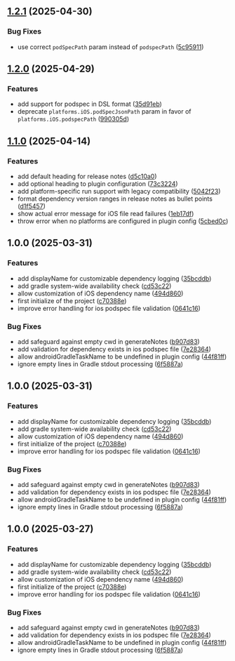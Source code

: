 ## [1.2.1](https://github.com/fingerprintjs/semantic-release-native-dependency-plugin/compare/v1.2.0...v1.2.1) (2025-04-30)


### Bug Fixes

* use correct `podSpecPath` param instead of `podspecPath` ([5c95911](https://github.com/fingerprintjs/semantic-release-native-dependency-plugin/commit/5c959117adc5fafbefef7b28c81656e93aefc3b5))

## [1.2.0](https://github.com/fingerprintjs/semantic-release-native-dependency-plugin/compare/v1.1.0...v1.2.0) (2025-04-29)


### Features

* add support for podspec in DSL format ([35d91eb](https://github.com/fingerprintjs/semantic-release-native-dependency-plugin/commit/35d91ebabd5d8429af7ce83e55a72af5324d2cb6))
* deprecate `platforms.iOS.podSpecJsonPath` param in favor of `platforms.iOS.podspecPath` ([990305d](https://github.com/fingerprintjs/semantic-release-native-dependency-plugin/commit/990305d50f591974f783f90fd540213968fa47c7))

## [1.1.0](https://github.com/fingerprintjs/semantic-release-native-dependency-plugin/compare/v1.0.0...v1.1.0) (2025-04-14)


### Features

* add default heading for release notes ([d5c10a0](https://github.com/fingerprintjs/semantic-release-native-dependency-plugin/commit/d5c10a008c5ae89a6407a311f5a2dca8f27f940b))
* add optional heading to plugin configuration ([73c3224](https://github.com/fingerprintjs/semantic-release-native-dependency-plugin/commit/73c3224ec6ea243a5cd35127ec22e2568ce8d1b0))
* add platform-specific run support with legacy compatibility ([5042f23](https://github.com/fingerprintjs/semantic-release-native-dependency-plugin/commit/5042f230a8fc9ba1039f2e21eb5a5ac7af2aa30d))
* format dependency version ranges in release notes as bullet points ([d1f5457](https://github.com/fingerprintjs/semantic-release-native-dependency-plugin/commit/d1f5457ded53c8109bf0ed3364dda9b951c3043f))
* show actual error message for iOS file read failures ([1eb17df](https://github.com/fingerprintjs/semantic-release-native-dependency-plugin/commit/1eb17dff9985c8bc520f0b8da83df7962de37162))
* throw error when no platforms are configured in plugin config ([5cbed0c](https://github.com/fingerprintjs/semantic-release-native-dependency-plugin/commit/5cbed0c6792536c7a70d974b3f93306b66c15a29))

## 1.0.0 (2025-03-31)


### Features

* add displayName for customizable dependency logging ([35bcddb](https://github.com/fingerprintjs/semantic-release-native-dependency-plugin/commit/35bcddbd4aec76ac359ae6faa2a0cc137562e787))
* add gradle system-wide availability check ([cd53c22](https://github.com/fingerprintjs/semantic-release-native-dependency-plugin/commit/cd53c2214aa1c56c03defd7875ca41c9eed1a10c))
* allow customization of iOS dependency name ([494d860](https://github.com/fingerprintjs/semantic-release-native-dependency-plugin/commit/494d860afa0921e22a0c1dcd420ced2dc4cc9311))
* first initialize of the project ([c70388e](https://github.com/fingerprintjs/semantic-release-native-dependency-plugin/commit/c70388ed942f1a72ca8bd6f6abc519c70c59b5ae))
* improve error handling for ios podspec file validation ([0641c16](https://github.com/fingerprintjs/semantic-release-native-dependency-plugin/commit/0641c16e4c8c0e94e830a7e4555559215f4eb7b8))


### Bug Fixes

* add safeguard against empty cwd in generateNotes ([b907d83](https://github.com/fingerprintjs/semantic-release-native-dependency-plugin/commit/b907d838a869d0a01cfdbb4329b5b96c164977f0))
* add validation for dependency exists in ios podspec file ([7e28364](https://github.com/fingerprintjs/semantic-release-native-dependency-plugin/commit/7e28364b67388a45bd54eb06b9a32e702b895ee0))
* allow androidGradleTaskName to be undefined in plugin config ([44f81ff](https://github.com/fingerprintjs/semantic-release-native-dependency-plugin/commit/44f81ff878d72833d17171204036a433eb28730c))
* ignore empty lines in Gradle stdout processing ([6f5887a](https://github.com/fingerprintjs/semantic-release-native-dependency-plugin/commit/6f5887a24f6a740c820d433024b3f993223cefb3))

## 1.0.0 (2025-03-31)


### Features

* add displayName for customizable dependency logging ([35bcddb](https://github.com/fingerprintjs/semantic-release-native-dependency-plugin/commit/35bcddbd4aec76ac359ae6faa2a0cc137562e787))
* add gradle system-wide availability check ([cd53c22](https://github.com/fingerprintjs/semantic-release-native-dependency-plugin/commit/cd53c2214aa1c56c03defd7875ca41c9eed1a10c))
* allow customization of iOS dependency name ([494d860](https://github.com/fingerprintjs/semantic-release-native-dependency-plugin/commit/494d860afa0921e22a0c1dcd420ced2dc4cc9311))
* first initialize of the project ([c70388e](https://github.com/fingerprintjs/semantic-release-native-dependency-plugin/commit/c70388ed942f1a72ca8bd6f6abc519c70c59b5ae))
* improve error handling for ios podspec file validation ([0641c16](https://github.com/fingerprintjs/semantic-release-native-dependency-plugin/commit/0641c16e4c8c0e94e830a7e4555559215f4eb7b8))


### Bug Fixes

* add safeguard against empty cwd in generateNotes ([b907d83](https://github.com/fingerprintjs/semantic-release-native-dependency-plugin/commit/b907d838a869d0a01cfdbb4329b5b96c164977f0))
* add validation for dependency exists in ios podspec file ([7e28364](https://github.com/fingerprintjs/semantic-release-native-dependency-plugin/commit/7e28364b67388a45bd54eb06b9a32e702b895ee0))
* allow androidGradleTaskName to be undefined in plugin config ([44f81ff](https://github.com/fingerprintjs/semantic-release-native-dependency-plugin/commit/44f81ff878d72833d17171204036a433eb28730c))
* ignore empty lines in Gradle stdout processing ([6f5887a](https://github.com/fingerprintjs/semantic-release-native-dependency-plugin/commit/6f5887a24f6a740c820d433024b3f993223cefb3))

## 1.0.0 (2025-03-27)


### Features

* add displayName for customizable dependency logging ([35bcddb](https://github.com/fingerprintjs/semantic-release-native-dependency-plugin/commit/35bcddbd4aec76ac359ae6faa2a0cc137562e787))
* add gradle system-wide availability check ([cd53c22](https://github.com/fingerprintjs/semantic-release-native-dependency-plugin/commit/cd53c2214aa1c56c03defd7875ca41c9eed1a10c))
* allow customization of iOS dependency name ([494d860](https://github.com/fingerprintjs/semantic-release-native-dependency-plugin/commit/494d860afa0921e22a0c1dcd420ced2dc4cc9311))
* first initialize of the project ([c70388e](https://github.com/fingerprintjs/semantic-release-native-dependency-plugin/commit/c70388ed942f1a72ca8bd6f6abc519c70c59b5ae))
* improve error handling for ios podspec file validation ([0641c16](https://github.com/fingerprintjs/semantic-release-native-dependency-plugin/commit/0641c16e4c8c0e94e830a7e4555559215f4eb7b8))


### Bug Fixes

* add safeguard against empty cwd in generateNotes ([b907d83](https://github.com/fingerprintjs/semantic-release-native-dependency-plugin/commit/b907d838a869d0a01cfdbb4329b5b96c164977f0))
* add validation for dependency exists in ios podspec file ([7e28364](https://github.com/fingerprintjs/semantic-release-native-dependency-plugin/commit/7e28364b67388a45bd54eb06b9a32e702b895ee0))
* allow androidGradleTaskName to be undefined in plugin config ([44f81ff](https://github.com/fingerprintjs/semantic-release-native-dependency-plugin/commit/44f81ff878d72833d17171204036a433eb28730c))
* ignore empty lines in Gradle stdout processing ([6f5887a](https://github.com/fingerprintjs/semantic-release-native-dependency-plugin/commit/6f5887a24f6a740c820d433024b3f993223cefb3))
